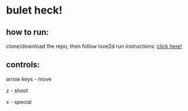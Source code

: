 # bulet heck!

## how to run:

clone/download the repo, then follow love2d run instructions: [click here!](http://love2d.org/wiki/Getting_Started#Running_Games)

## controls:

arrow keys - move

z - shoot

x - special